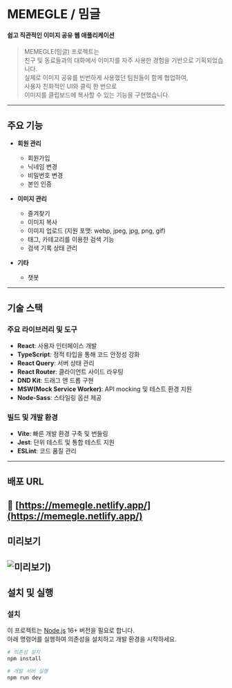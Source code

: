# MEMEGLE / 밈글
#### 쉽고 직관적인 이미지 공유 웹 애플리케이션

> MEMEGLE(밈글) 프로젝트는  
> 친구 및 동료들과의 대화에서 이미지를 자주 사용한 경험을 기반으로 기획되었습니다.  
> 실제로 이미지 공유를 빈번하게 사용했던 팀원들이 함께 협업하여,  
> 사용자 친화적인 UI와 클릭 한 번으로  
> 이미지를 클립보드에 복사할 수 있는 기능을 구현했습니다.

---

## 주요 기능

- **회원 관리**
  - 회원가입
  - 닉네임 변경
  - 비밀번호 변경
  - 본인 인증

- **이미지 관리**
  - 즐겨찾기
  - 이미지 복사
  - 이미지 업로드 (지원 포맷: webp, jpeg, jpg, png, gif)
  - 태그, 카테고리를 이용한 검색 기능
  - 검색 기록 상태 관리

- **기타**
  - 챗봇

---

## 기술 스택

### 주요 라이브러리 및 도구

- **React**: 사용자 인터페이스 개발
- **TypeScript**: 정적 타입을 통해 코드 안정성 강화
- **React Query**: 서버 상태 관리
- **React Router**: 클라이언트 사이드 라우팅
- **DND Kit**: 드래그 앤 드롭 구현
- **MSW(Mock Service Worker)**: API mocking 및 테스트 환경 지원
- **Node-Sass**: 스타일링 옵션 제공

### 빌드 및 개발 환경

- **Vite**: 빠른 개발 환경 구축 및 번들링
- **Jest**: 단위 테스트 및 통합 테스트 지원
- **ESLint**: 코드 품질 관리

---

## 배포 URL

🔗 [https://memegle.netlify.app/](https://memegle.netlify.app/)
---

## 미리보기
![미리보기](./assets/readme/demo.gif=250x250))
---

## 설치 및 실행

### 설치

이 프로젝트는 [Node.js](https://nodejs.org/) 16+ 버전을 필요로 합니다.  
아래 명령어를 실행하여 의존성을 설치하고 개발 환경을 시작하세요.

```bash
# 의존성 설치
npm install

# 개발 서버 실행
npm run dev
